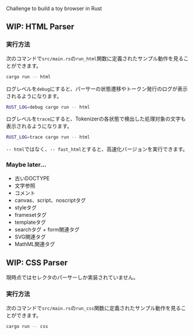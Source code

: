 Challenge to build a toy browser in Rust

## WIP: HTML Parser

### 実行方法

次のコマンドで`src/main.rs`の`run_html`関数に定義されたサンプル動作を見ることができます。

```bash
cargo run -- html
```

ログレベルを`debug`にすると、パーサーの状態遷移やトークン発行のログが表示されるようになります。

```bash
RUST_LOG=debug cargo run -- html
```

ログレベルを`trace`にすると、Tokenizerの各状態で検出した処理対象の文字も表示されるようになります。

```bash
RUST_LOG=trace cargo run -- html
```

`-- html`ではなく、`-- fast_html`とすると、高速化バージョンを実行できます。

### Maybe later...

- 古いDOCTYPE
- 文字参照
- コメント
- canvas、script、noscriptタグ
- styleタグ
- framesetタグ
- templateタグ
- searchタグ + form関連タグ
- SVG関連タグ
- MathML関連タグ

## WIP: CSS Parser

現時点ではセレクタのパーサーしか実装されていません。

### 実行方法

次のコマンドで`src/main.rs`の`run_css`関数に定義されたサンプル動作を見ることができます。

```bash
cargo run -- css
```
